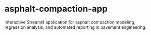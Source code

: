# asphalt-compaction-app
Interactive Streamlit application for asphalt compaction modeling, regression analysis, and automated reporting in pavement engineering.
